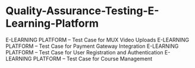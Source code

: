 # Quality-Assurance-Testing-E-Learning-Platform
E-LEARNING PLATFORM – Test Case for MUX Video Uploads  E-LEARNING PLATFORM – Test Case for Payment Gateway Integration  E-LEARNING PLATFORM – Test Case for User Registration and Authentication  E-LEARNING PLATFORM – Test Case for Course Management
